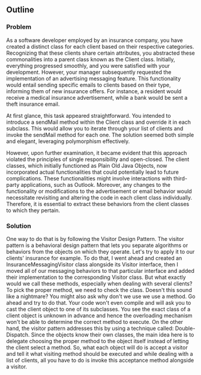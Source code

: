 ## Outline

### Problem

As a software developer employed by an insurance company, you have created a distinct class for each client based on their respective categories. Recognizing that these clients share certain attributes, you abstracted these commonalities into a parent class known as the Client class. Initially, everything progressed smoothly, and you were satisfied with your development. However, your manager subsequently requested the implementation of an advertising messaging feature. This functionality would entail sending specific emails to clients based on their type, informing them of new insurance offers. For instance, a resident would receive a medical insurance advertisement, while a bank would be sent a theft insurance email.

At first glance, this task appeared straightforward. You intended to introduce a sendMail method within the Client class and override it in each subclass. This would allow you to iterate through your list of clients and invoke the sendMail method for each one. The solution seemed both simple and elegant, leveraging polymorphism effectively.

However, upon further examination, it became evident that this approach violated the principles of single responsibility and open-closed. The client classes, which initially functioned as Plain Old Java Objects, now incorporated actual functionalities that could potentially lead to future complications. These functionalities might involve interactions with third-party applications, such as Outlook. Moreover, any changes to the functionality or modifications to the advertisement or email behavior would necessitate revisiting and altering the code in each client class individually. Therefore, it is essential to extract these behaviors from the client classes to which they pertain.

### Solution

One way to do that is by following the Visitor Design Pattern.  The visitor pattern is a behavioral design pattern that lets you separate algorithms or behaviors from the objects on which they operate. Let's try to apply it to our clients' insurance for example. To do that, I went ahead and created an InsuranceMessagingVisitor class alongside its Visitor interface, then I moved all of our messaging behaviors to that particular interface and added their implementation to the corresponding Visitor class.  But what exactly would we call these methods, especially when dealing with several clients?  To pick the proper method, we need to check the class. Doesn't this sound like a nightmare?  You might also ask why don't we use we use a method. Go ahead and try to do that. Your code won't even compile and will ask you to cast the client object to one of its subclasses.  You see the exact class of a client object is unknown in advance and hence the overloading mechanism won't be able to determine the correct method to execute.  On the other hand, the visitor pattern addresses this by using a technique called: Double-Dispatch.  Since the objects know their own classes, the main idea here is to delegate choosing the proper method to the object itself instead of letting the client select a method. So, what each object will do is accept a visitor and tell it what visiting method should be executed and while dealing with a list of clients, all you have to do is invoke this acceptance method alongside a visitor.  

